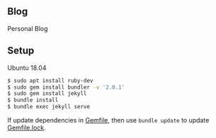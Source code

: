 ## Blog

Personal Blog

## Setup

Ubuntu 18.04

```sh
$ sudo apt install ruby-dev
$ sudo gem install bundler -v '2.0.1'
$ sudo gem install jekyll
$ bundle install
$ bundle exec jekyll serve
```

If update dependencies in [Gemfile](Gemfile), then use `bundle update` to update [Gemfile.lock](Gemfile.lock).
